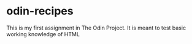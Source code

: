 # odin-recipes
This is my first assignment in The Odin Project. It is meant to test basic working knowledge of HTML
